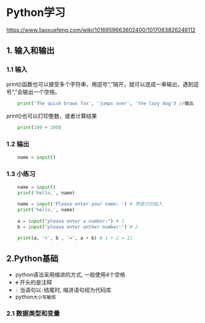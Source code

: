 # Python学习
https://www.liaoxuefeng.com/wiki/1016959663602400/1017063826246112
## 1. 输入和输出
### 1.1 输入
print()函数也可以接受多个字符串，用逗号“,”隔开，就可以连成一串输出，遇到逗号“,”会输出一个空格。

```python
    print('The quick brown fox', 'jumps over', 'the lazy dog') //输出
```
print()也可以打印整数，或者计算结果

```python
    print(100 + 200)
```
### 1.2 输出
```python
    name = input()
```

### 1.3 小练习
```python
    name = input()
    print('hello,', name)
    
    name = input('Please enter your name: ') # 带提示的输入
    print('hello,', name)
    
    a = input("please enter a number:") # 1
    b = input("please enter anther number:") # 2

    print(a, '+', b , '=', a + b) # 1 + 2 = 12
```

## 2.Python基础
- python语法采用缩进的方式, 一般使用4个空格
- `#` 开头的是注释
- `:` 当语句以`:`结尾时, 缩进语句视为代码库
- python`大小写敏感`
### 2.1 数据类型和变量

